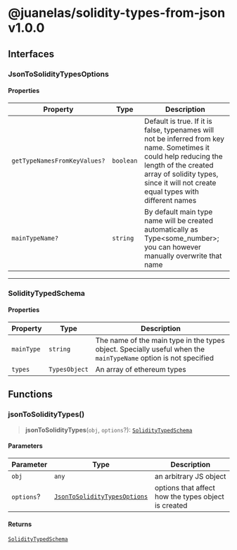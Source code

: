 # @juanelas/solidity-types-from-json v1.0.0

## Interfaces

### JsonToSolidityTypesOptions

#### Properties

| Property | Type | Description |
| ------ | ------ | ------ |
| `getTypeNamesFromKeyValues?` | `boolean` | Default is true. If it is false, typenames will not be inferred from key name. Sometimes it could help reducing the length of the created array of solidity types, since it will not create equal types with different names |
| `mainTypeName?` | `string` | By default main type name will be created automatically as Type<some_number>; you can however manually overwrite that name |

***

### SolidityTypedSchema

#### Properties

| Property | Type | Description |
| ------ | ------ | ------ |
| `mainType` | `string` | The name of the main type in the types object. Specially useful when the `mainTypeName` option is not specified |
| `types` | `TypesObject` | An array of ethereum types |

## Functions

### jsonToSolidityTypes()

> **jsonToSolidityTypes**(`obj`, `options`?): [`SolidityTypedSchema`](API.md#soliditytypedschema)

#### Parameters

| Parameter | Type | Description |
| ------ | ------ | ------ |
| `obj` | `any` | an arbitrary JS object |
| `options`? | [`JsonToSolidityTypesOptions`](API.md#jsontosoliditytypesoptions) | options that affect how the types object is created |

#### Returns

[`SolidityTypedSchema`](API.md#soliditytypedschema)
